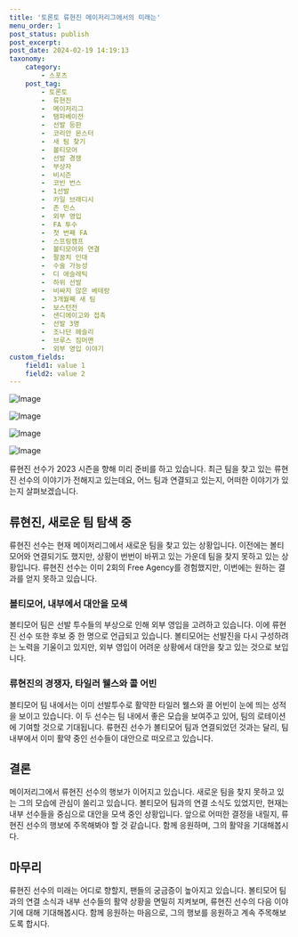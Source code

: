 ```yaml
---
title: '토론토 류현진 메이저리그에서의 미래는'
menu_order: 1
post_status: publish
post_excerpt: 
post_date: 2024-02-19 14:19:13
taxonomy:
    category:
        - 스포츠
    post_tag:
        - 토론토
        -  류현진
        -  메이저리그
        -  탬파베이전
        -  선발 등판
        -  코리안 몬스터
        -  새 팀 찾기
        -  볼티모어
        -  선발 경쟁
        -  부상자
        -  비시즌
        -  코빈 번스
        -  1선발
        -  카일 브래디시
        -  존 민스
        -  외부 영입
        -  FA 투수
        -  첫 번째 FA
        -  스프링캠프
        -  볼티모어와 연결
        -  팔꿈치 인대
        -  수술 가능성
        -  디 애슬레틱
        -  하위 선발
        -  비싸지 않은 베테랑
        -  3개월째 새 팀
        -  보스턴전
        -  샌디에이고와 접촉
        -  선발 3명
        -  조나단 헤슬리
        -  브루스 짐머맨
        -  외부 영입 이야기
custom_fields:
    field1: value 1
    field2: value 2
---
```


![Image](https://imgnews.pstatic.net/image/468/2024/02/19/0001031550_001_20240219085006612.jpg?type=w647)

![Image](https://imgnews.pstatic.net/image/468/2024/02/19/0001031550_002_20240219085006648.jpg?type=w647)

![Image](https://imgnews.pstatic.net/image/468/2024/02/19/0001031550_003_20240219085006686.jpg?type=w647)

![Image](https://imgnews.pstatic.net/image/468/2024/02/19/0001031550_004_20240219085006723.jpeg?type=w647)

류현진 선수가 2023 시즌을 향해 미리 준비를 하고 있습니다. 최근 팀을 찾고 있는 류현진 선수의 이야기가 전해지고 있는데요, 어느 팀과 연결되고 있는지, 어떠한 이야기가 있는지 살펴보겠습니다.
## 류현진, 새로운 팀 탐색 중
류현진 선수는 현재 메이저리그에서 새로운 팀을 찾고 있는 상황입니다. 이전에는 볼티모어와 연결되기도 했지만, 상황이 번번이 바뀌고 있는 가운데 팀을 찾지 못하고 있는 상황입니다. 류현진 선수는 이미 2회의 Free Agency를 경험했지만, 이번에는 원하는 결과를 얻지 못하고 있습니다.
### 볼티모어, 내부에서 대안을 모색
볼티모어 팀은 선발 투수들의 부상으로 인해 외부 영입을 고려하고 있습니다. 이에 류현진 선수 또한 후보 중 한 명으로 언급되고 있습니다. 볼티모어는 선발진을 다시 구성하려는 노력을 기울이고 있지만, 외부 영입이 어려운 상황에서 대안을 찾고 있는 것으로 보입니다.
### 류현진의 경쟁자, 타일러 웰스와 콜 어빈
볼티모어 팀 내에서는 이미 선발투수로 활약한 타일러 웰스와 콜 어빈이 눈에 띄는 성적을 보이고 있습니다. 이 두 선수는 팀 내에서 좋은 모습을 보여주고 있어, 팀의 로테이션에 기여할 것으로 기대됩니다. 류현진 선수가 볼티모어 팀과 연결되었던 것과는 달리, 팀 내부에서 이미 활약 중인 선수들이 대안으로 떠오르고 있습니다.
## 결론
메이저리그에서 류현진 선수의 행보가 이어지고 있습니다. 새로운 팀을 찾지 못하고 있는 그의 모습에 관심이 쏠리고 있습니다. 볼티모어 팀과의 연결 소식도 있었지만, 현재는 내부 선수들을 중심으로 대안을 모색 중인 상황입니다. 앞으로 어떠한 결정을 내릴지, 류현진 선수의 행보에 주목해봐야 할 것 같습니다. 함께 응원하며, 그의 활약을 기대해봅시다.
## 마무리
류현진 선수의 미래는 어디로 향할지, 팬들의 궁금증이 높아지고 있습니다. 볼티모어 팀과의 연결 소식과 내부 선수들의 활약 상황을 면밀히 지켜보며, 류현진 선수의 다음 이야기에 대해 기대해봅시다. 함께 응원하는 마음으로, 그의 행보를 응원하고 계속 주목해보도록 합시다.
